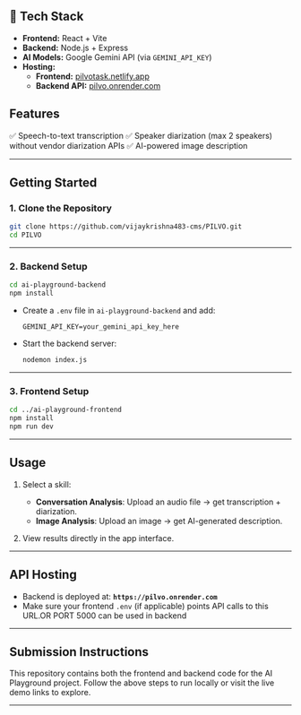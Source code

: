 

## 🚀 Tech Stack

- **Frontend:** React + Vite  
- **Backend:** Node.js + Express  
- **AI Models:** Google Gemini API (via `GEMINI_API_KEY`)  
- **Hosting:**  
  - **Frontend:** [pilvotask.netlify.app](https://pilvotask.netlify.app/)  
  - **Backend API:** [pilvo.onrender.com](https://pilvo.onrender.com)  

## Features

✅ Speech-to-text transcription
✅ Speaker diarization (max 2 speakers) without vendor diarization APIs
✅ AI-powered image description


---

## Getting Started

### 1. Clone the Repository

```bash
git clone https://github.com/vijaykrishna483-cms/PILVO.git
cd PILVO
```

---

### 2. Backend Setup

```bash
cd ai-playground-backend
npm install
```

* Create a `.env` file in `ai-playground-backend` and add:

  ```
  GEMINI_API_KEY=your_gemini_api_key_here
  ```

* Start the backend server:

  ```bash
  nodemon index.js
  ```

---

### 3. Frontend Setup

```bash
cd ../ai-playground-frontend
npm install
npm run dev
```

---

## Usage


1. Select a skill:

   * **Conversation Analysis**: Upload an audio file → get transcription + diarization.
   * **Image Analysis**: Upload an image → get AI-generated description.
1. View results directly in the app interface.

---

## API Hosting

* Backend is deployed at: **`https://pilvo.onrender.com`**
* Make sure your frontend `.env` (if applicable) points API calls to this URL.OR PORT 5000 can be used in backend

---

## Submission Instructions

This repository contains both the frontend and backend code for the AI Playground project. Follow the above steps to run locally or visit the live demo links to explore.

---

